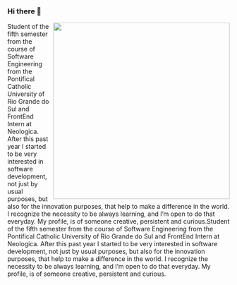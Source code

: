 ### Hi there 👋

<img src="https://raw.githubusercontent.com/MicaelliMedeiros/micaellimedeiros/master/image/computer-illustration.png" min-width="400px" max-width="400px" width="400px" align="right">

<p align="left"> 
Student of the fifth semester from the course of Software Engineering from the Pontifical Catholic University of Rio Grande do Sul and FrontEnd Intern at Neologica. After this past year I started to be very interested in software development, not just by usual purposes, but also for the innovation purposes, that help to make a difference in the world. I recognize the necessity to be always learning, and I’m open to do that everyday. My profile, is of someone creative, persistent and curious.Student of the fifth semester from the course of Software Engineering from the Pontifical Catholic University of Rio Grande do Sul and FrontEnd Intern at Neologica. After this past year I started to be very interested in software development, not just by usual purposes, but also for the innovation purposes, that help to make a difference in the world. I recognize the necessity to be always learning, and I’m open to do that everyday. My profile, is of someone creative, persistent and curious.
</p>


